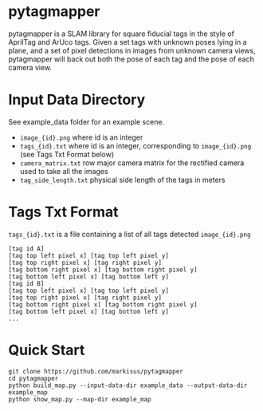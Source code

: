 pytagmapper
====

pytagmapper is a SLAM library for square fiducial tags in the style of AprilTag and ArUco tags. Given a set tags with unknown poses lying in a plane, and a set of pixel detections in images from unknown camera views, pytagmapper will back out both the pose of each tag and the pose of each camera view.

Input Data Directory
====
See example_data folder for an example scene.
- `image_{id}.png` where id is an integer
- `tags_{id}.txt` where id is an integer, corresponding to `image_{id}.png` (see Tags Txt Format below)
- `camera_matrix.txt` row major camera matrix for the rectified camera used to take all the images
- `tag_side_length.txt` physical side length of the tags in meters

Tags Txt Format
====
`tags_{id}.txt` is a file containing a list of all tags detected `image_{id}.png`

    [tag id A]
    [tag top left pixel x] [tag top left pixel y]
    [tag top right pixel x] [tag right pixel y]
    [tag bottom right pixel x] [tag bottom right pixel y]
    [tag bottom left pixel x] [tag bottom left y]
    [tag id B]
    [tag top left pixel x] [tag top left pixel y]
    [tag top right pixel x] [tag right pixel y]
    [tag bottom right pixel x] [tag bottom right pixel y]
    [tag bottom left pixel x] [tag bottom left y]
    ...

Quick Start
====
    git clone https://github.com/markisus/pytagmapper
    cd pytagmapper
    python build_map.py --input-data-dir example_data --output-data-dir example_map
    python show_map.py --map-dir example_map
    
    